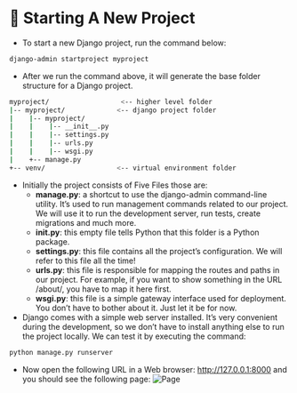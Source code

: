 # :star2: Starting A New Project
  - To start a new Django project, run the command below:
  ```sh
  django-admin startproject myproject
  ```
  - After we run the command above, it will generate the base folder structure for a Django project.
  ```sh
  myproject/                  <-- higher level folder
 |-- myproject/             <-- django project folder
 |    |-- myproject/
 |    |    |-- __init__.py
 |    |    |-- settings.py
 |    |    |-- urls.py
 |    |    |-- wsgi.py
 |    +-- manage.py
 +-- venv/                  <-- virtual environment folder
 ```
  - Initially the project consists of Five Files those are:
    - **manage.py**: a shortcut to use the django-admin command-line utility. It’s used to run management commands related to our project. We will use it to run the development server, run tests, create migrations and much more.
    - **__init__.py**: this empty file tells Python that this folder is a Python package.
    - **settings.py**: this file contains all the project’s configuration. We will refer to this file all the time!
    - **urls.py**: this file is responsible for mapping the routes and paths in our project. For example, if you want to show something in the URL /about/, you have to map it here first.
    - **wsgi.py**: this file is a simple gateway interface used for deployment. You don’t have to bother about it. Just let it be for now.
 -  Django comes with a simple web server installed. It’s very convenient during the development, so we don’t have to install anything else to run the project locally. We can test it by executing the command:
 ```sh
 python manage.py runserver
 ```
- Now open the following URL in a Web browser: http://127.0.0.1:8000 and you should see the following page:
![Page](https://simpleisbetterthancomplex.com/media/series/beginners-guide/1.11/part-1/it-worked.png)
